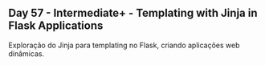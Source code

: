 ## Day 57 - Intermediate+ - Templating with Jinja in Flask Applications
Exploração do Jinja para templating no Flask, criando aplicações web dinâmicas.